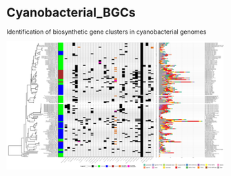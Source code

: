 # Cyanobacterial_BGCs
Identification of biosynthetic gene clusters in cyanobacterial genomes

![image](https://github.com/flefler/Cyanobacterial_BGCs/blob/main/Rplot01.png)
